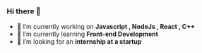 ### Hi there 👋


- 🔭 I’m currently working on **Javascript , NodeJs , React , C++**
- 🌱 I’m currently learning **Front-end Development**
- 🤔 I’m looking for an **internship at a startup**


